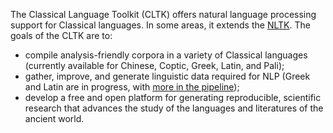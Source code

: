 The Classical Language Toolkit (CLTK) offers natural language processing support for Classical languages. In some areas, it extends the [NLTK](http://www.nltk.org/). The goals of the CLTK are to:

*   compile analysis-friendly corpora in a variety of Classical languages (currently available for Chinese, Coptic, Greek, Latin, and Pali);
*   gather, improve, and generate linguistic data required for NLP (Greek and Latin are in progress, with [more in the pipeline](https://github.com/kylepjohnson/cltk/wiki/List-of-Classical-languages));
*   develop a free and open platform for generating reproducible, scientific research that advances the study of the languages and literatures of the ancient world.
